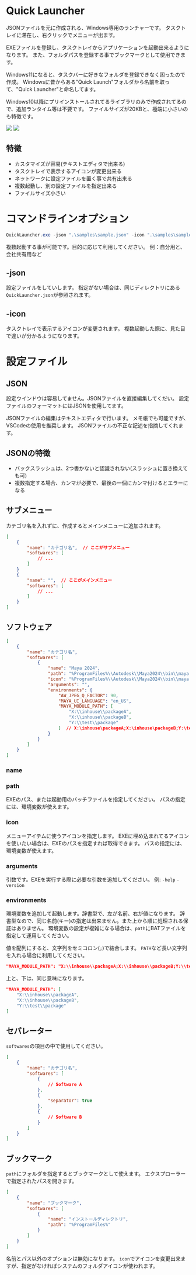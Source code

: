 # Quick Launcher

JSONファイルを元に作成される、Windows専用のランチャーです。
タスクトレイに滞在し、右クリックでメニューが出ます。

EXEファイルを登録し、タスクトレイからアプリケーションを起動出来るようになります。
また、フォルダパスを登録する事でブックマークとして使用できます。

Windows11になると、タスクバーに好きなフォルダを登録できなく困ったので作成。
Windowsに昔からある"Quick Launch"フォルダから名前を取って、"Quick Launcher"と命名してます。

Windows10以降にプリインストールされてるライブラリのみで作成されてるので、追加ランタイム等は不要です。
ファイルサイズが20KBと、極端に小さいのも特徴です。

<img src="./docs/tasktray_sampleA.png">
<img src="./docs/tasktray_sampleB.png">

## 特徴

- カスタマイズが容易(テキストエディタで出来る)
- タスクトレイで表示するアイコンが変更出来る
- ネットワークに設定ファイルを置く事で共有出来る
- 複数起動し、別の設定ファイルを指定出来る
- ファイルサイズ小さい

# コマンドラインオプション

```powershell
QuickLauncher.exe -json ".\samples\sample.json" -icon ".\samples\sample.ico"
```

複数起動する事が可能です。目的に応じて利用してください。
例：自分用と、会社共有用など

## -json

設定ファイルをしていします。
指定がない場合は、同じディレクトリにある`QuickLauncher.json`が参照されます。

## -icon

タスクトレイで表示するアイコンが変更されます。
複数起動した際に、見た目で違いが分かるようになります。


# 設定ファイル

## JSON

設定ウインドウは容易してません。JSONファイルを直接編集してくだい。
設定ファイルのフォーマットにはJSONを使用してます。

JSONファイルの編集はテキストエディタで行います。
メモ帳でも可能ですが、VSCodeの使用を推奨します。
JSONファイルの不正な記述を指摘してくれます。

## JSONの特徴

- バックスラッシュは、2つ書かないと認識されない(スラッシュに置き換えても可)
- 複数指定する場合、カンマが必要で、最後の一個にカンマ付けるとエラーになる

## サブメニュー

カテゴリ名を入れずに、作成するとメインメニューに追加されます。

```json
[
    {
        "name": "カテゴリ名",  // ここがサブメニュー
        "softwares": [
            // ...
        ]
    }
    {
        "name": "",  // ここがメインメニュー
        "softwares": [
            // ...
        ]
    }
]
```

## ソフトウェア

```json
[
    {
        "name": "カテゴリ名",
        "softwares": [
            {
                "name": "Maya 2024",
                "path": "%ProgramFiles%\\Autodesk\\Maya2024\\bin\\maya.exe",
                "icon": "%ProgramFiles%\\Autodesk\\Maya2024\\bin\\maya.exe",
                "arguments": "",
                "environments": {
                    "AW_JPEG_Q_FACTOR": 90,
                    "MAYA_UI_LANGUAGE": "en_US",
                    "MAYA_MODULE_PATH": [
                        "X:\\inhouse\\packageA",
                        "X:\\inhouse\\packageB",
                        "Y:\\test\\package"
                    ]  // X:\inhouse\packageA;X:\inhouse\packageB;Y:\test\package
                }
            }
        ]
    }
]
```

### name

### path

EXEのパス、または起動用のバッチファイルを指定してください。
パスの指定には、環境変数が使えます。

### icon

メニューアイテムに使うアイコンを指定します。
EXEに埋め込まれてるアイコンを使いたい場合は、EXEのパスを指定すれば取得できます。
パスの指定には、環境変数が使えます。

### arguments

引数です。EXEを実行する際に必要な引数を追加してください。
例: `-help` `-version`

### environments

環境変数を追加して起動します。辞書型で、左が名前、右が値になります。
辞書型なので、同じ名前(キー)の指定は出来ません。また上から順に処理される保証はありません。
環境変数の設定が複雑になる場合は、`path`にBATファイルを指定して運用してください。

値を配列にすると、文字列をセミコロン(`;`)で結合します。
`PATH`など長い文字列を入れる場合に利用してください。

```json
"MAYA_MODULE_PATH": "X:\\inhouse\\packageA;X:\\inhouse\\packageB;Y:\\test\\package"
```

上と、下は、同じ意味になります。

```json
"MAYA_MODULE_PATH": [
    "X:\\inhouse\\packageA",
    "X:\\inhouse\\packageB",
    "Y:\\test\\package"
]
```

## セパレーター

`softwares`の項目の中で使用してください。

```json
[
    {
        "name": "カテゴリ名",
        "softwares": [
            {
                // Software A
            },
            {
                "separator": true
            },
            {
                // Software B
            }
        ]
    }
]
```

## ブックマーク

`path`にフォルダを指定するとブックマークとして使えます。
エクスプローラーで指定されたパスを開きます。

```json
[
    {
        "name": "ブックマーク",
        "softwares": [
            {
                "name": "インストールディレクトリ",
                "path": "%ProgramFiles%"
            }
        ]
    }
]
```

名前とパス以外のオプションは無効になります。
`icon`でアイコンを変更出来ますが、指定がなければシステムのフォルダアイコンが使われます。
